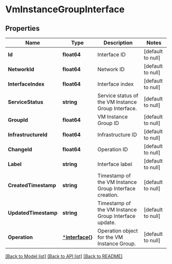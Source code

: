 # VmInstanceGroupInterface

## Properties
Name | Type | Description | Notes
------------ | ------------- | ------------- | -------------
**Id** | **float64** | Interface ID | [default to null]
**NetworkId** | **float64** | Network ID | [default to null]
**InterfaceIndex** | **float64** | Interface index | [default to null]
**ServiceStatus** | **string** | Service status of the VM Instance Group Interface. | [default to null]
**GroupId** | **float64** | VM Instance Group ID | [default to null]
**InfrastructureId** | **float64** | Infrastructure ID | [default to null]
**ChangeId** | **float64** | Operation ID | [default to null]
**Label** | **string** | Interface label | [default to null]
**CreatedTimestamp** | **string** | Timestamp of the VM Instance Group Interface creation. | [default to null]
**UpdatedTimestamp** | **string** | Timestamp of the VM Instance Group Interface update. | [default to null]
**Operation** | [***interface{}**](interface{}.md) | Operation object for the VM Instance Group. | [default to null]

[[Back to Model list]](../README.md#documentation-for-models) [[Back to API list]](../README.md#documentation-for-api-endpoints) [[Back to README]](../README.md)

